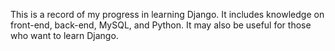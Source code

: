 This is a record of my progress in learning Django. It includes knowledge on front-end, back-end, MySQL, and Python. It may also be useful for those who want to learn Django.

